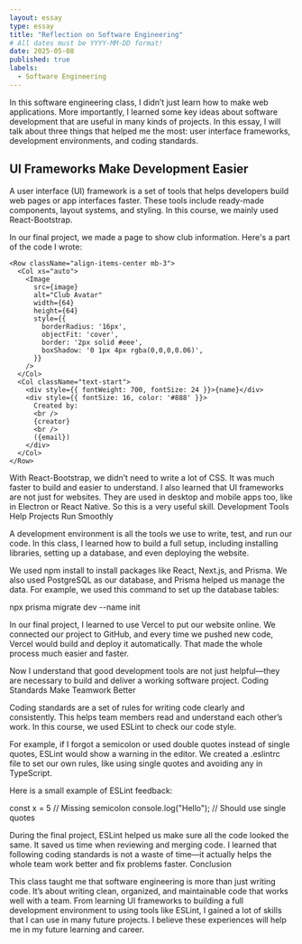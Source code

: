 ```yaml
---
layout: essay
type: essay
title: "Reflection on Software Engineering"
# All dates must be YYYY-MM-DD format!
date: 2025-05-08
published: true
labels:
  - Software Engineering
---
```


In this software engineering class, I didn’t just learn how to make web applications. More importantly, I learned some key ideas about software development that are useful in many kinds of projects. In this essay, I will talk about three things that helped me the most: user interface frameworks, development environments, and coding standards.

## UI Frameworks Make Development Easier

A user interface (UI) framework is a set of tools that helps developers build web pages or app interfaces faster. These tools include ready-made components, layout systems, and styling. In this course, we mainly used React-Bootstrap.

In our final project, we made a page to show club information. Here's a part of the code I wrote:

```
<Row className="align-items-center mb-3">
  <Col xs="auto">
    <Image
      src={image}
      alt="Club Avatar"
      width={64}
      height={64}
      style={{
        borderRadius: '16px',
        objectFit: 'cover',
        border: '2px solid #eee',
        boxShadow: '0 1px 4px rgba(0,0,0,0.06)',
      }}
    />
  </Col>
  <Col className="text-start">
    <div style={{ fontWeight: 700, fontSize: 24 }}>{name}</div>
    <div style={{ fontSize: 16, color: '#888' }}>
      Created by:
      <br />
      {creator}
      <br />
      ({email})
    </div>
  </Col>
</Row>
```
With React-Bootstrap, we didn’t need to write a lot of CSS. It was much faster to build and easier to understand. I also learned that UI frameworks are not just for websites. They are used in desktop and mobile apps too, like in Electron or React Native. So this is a very useful skill.
Development Tools Help Projects Run Smoothly

A development environment is all the tools we use to write, test, and run our code. In this class, I learned how to build a full setup, including installing libraries, setting up a database, and even deploying the website.

We used npm install to install packages like React, Next.js, and Prisma. We also used PostgreSQL as our database, and Prisma helped us manage the data. For example, we used this command to set up the database tables:

npx prisma migrate dev --name init

In our final project, I learned to use Vercel to put our website online. We connected our project to GitHub, and every time we pushed new code, Vercel would build and deploy it automatically. That made the whole process much easier and faster.

Now I understand that good development tools are not just helpful—they are necessary to build and deliver a working software project.
Coding Standards Make Teamwork Better

Coding standards are a set of rules for writing code clearly and consistently. This helps team members read and understand each other’s work. In this course, we used ESLint to check our code style.

For example, if I forgot a semicolon or used double quotes instead of single quotes, ESLint would show a warning in the editor. We created a .eslintrc file to set our own rules, like using single quotes and avoiding any in TypeScript.

Here is a small example of ESLint feedback:

const x = 5 // Missing semicolon
console.log("Hello"); // Should use single quotes

During the final project, ESLint helped us make sure all the code looked the same. It saved us time when reviewing and merging code. I learned that following coding standards is not a waste of time—it actually helps the whole team work better and fix problems faster.
Conclusion

This class taught me that software engineering is more than just writing code. It’s about writing clean, organized, and maintainable code that works well with a team. From learning UI frameworks to building a full development environment to using tools like ESLint, I gained a lot of skills that I can use in many future projects. I believe these experiences will help me in my future learning and career.
